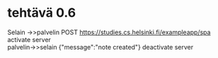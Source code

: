 # tehtävä 0.6


Selain ->>palvelin POST https://studies.cs.helsinki.fi/exampleapp/spa  
activate server  
palvelin->>selain {"message":"note created"}
deactivate server  